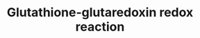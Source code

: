 ---
annotations:
- id: PW:0000134
  parent: classic metabolic pathway
  type: Pathway Ontology
  value: glutathione metabolic pathway
- id: PW:0000002
  parent: classic metabolic pathway
  type: Pathway Ontology
  value: classic metabolic pathway
authors:
- M.Braymer
- MaintBot
- Christine Chichester
- Egonw
- Eweitz
- Khanspers
citedin: ''
communities: []
description: 'The tripeptide glutathione (GSH: L-γ-glutamyl-L-cysteinylglycine) is
  a prevalent intracellular thiol that is able to act as a cellular redox buffer due
  to its low redox potential. GSH is involved in many biological processes including:
  protein and DNA synthesis; amino acid transport; enzyme regulation; protection of
  cells against reactive oxygen compounds and free radicals, xenobiotics and heavy
  metals. GSH can also be used as a source of sulfur and cysteine.  Reactive oxygen
  species (ROS) such as hydrogen peroxide and alkylperoxides produced by various metabolic
  processes can cause irreversible oxidative damage to the cell if they are not rapidly
  detoxified by antioxidant defenses. The redox-active sulphydryl group of GSH can
  protect cells from ROS by directly scavenging free radicals and acting as a cofactor
  for antioxidant enzymes such as glutathione peroxidases (Gpx1p, Gpx2p and Gpx3p).
  Glutathione oxidized in this manner forms glutathione disulphide (GSSG), which is
  recycled back to GSH by the enzyme glutathione reductase (Glr1p). Some glutathione
  peroxidases such as Gpx2p, however, may be re-reduced by the thioredoxin system
  rather than the glutathione-glutaredoxin system.  GSH also protects the cell from
  xenobiotics and heavy metals through the formation of GSH S-conjugates and their
  subsequent export in the vacuole or directly out of the cell. Some xenobiotics can
  react spontaneously with the thiol moiety of GSH to form GSH S-conjugates, while
  others react through GSH S-transferases (GST). Two GSTs (Gtt1p and Gtt2p) were identified
  in yeast and shown to have GST activity with 1-chloro-2,4-dintrobenzene. In yeast
  the GSH conjugates are transported to the vacuole by the GS-X pump Ycf1p or directly
  out of the cell by other GS-X pumps.  Description from https://pathway.yeastgenome.org/.'
last-edited: 2025-04-30
ndex: null
organisms:
- Saccharomyces cerevisiae
redirect_from:
- /index.php/Pathway:WP392
- /instance/WP392
- /instance/WP392_r138706
revision: r138706
schema-jsonld:
- '@context': https://schema.org/
  '@id': https://wikipathways.github.io/pathways/WP392.html
  '@type': Dataset
  creator:
    '@type': Organization
    name: WikiPathways
  description: 'The tripeptide glutathione (GSH: L-γ-glutamyl-L-cysteinylglycine)
    is a prevalent intracellular thiol that is able to act as a cellular redox buffer
    due to its low redox potential. GSH is involved in many biological processes including:
    protein and DNA synthesis; amino acid transport; enzyme regulation; protection
    of cells against reactive oxygen compounds and free radicals, xenobiotics and
    heavy metals. GSH can also be used as a source of sulfur and cysteine.  Reactive
    oxygen species (ROS) such as hydrogen peroxide and alkylperoxides produced by
    various metabolic processes can cause irreversible oxidative damage to the cell
    if they are not rapidly detoxified by antioxidant defenses. The redox-active sulphydryl
    group of GSH can protect cells from ROS by directly scavenging free radicals and
    acting as a cofactor for antioxidant enzymes such as glutathione peroxidases (Gpx1p,
    Gpx2p and Gpx3p). Glutathione oxidized in this manner forms glutathione disulphide
    (GSSG), which is recycled back to GSH by the enzyme glutathione reductase (Glr1p).
    Some glutathione peroxidases such as Gpx2p, however, may be re-reduced by the
    thioredoxin system rather than the glutathione-glutaredoxin system.  GSH also
    protects the cell from xenobiotics and heavy metals through the formation of GSH
    S-conjugates and their subsequent export in the vacuole or directly out of the
    cell. Some xenobiotics can react spontaneously with the thiol moiety of GSH to
    form GSH S-conjugates, while others react through GSH S-transferases (GST). Two
    GSTs (Gtt1p and Gtt2p) were identified in yeast and shown to have GST activity
    with 1-chloro-2,4-dintrobenzene. In yeast the GSH conjugates are transported to
    the vacuole by the GS-X pump Ycf1p or directly out of the cell by other GS-X pumps.  Description
    from https://pathway.yeastgenome.org/.'
  keywords:
  - GLR1
  - GPX1
  - GPX2
  - GTT1
  - GTT2
  - H+
  - H2O
  - H2O2
  - HYR1
  - NADP
  - NADPH
  - glutathione
  - glutathione disulfide
  - glutathione-S-conjugate
  license: CC0
  name: Glutathione-glutaredoxin redox reaction
seo: CreativeWork
title: Glutathione-glutaredoxin redox reaction
wpid: WP392
---